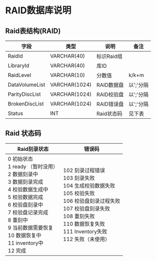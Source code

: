 ### 

# RAID数据库说明

## Raid表结构(RAID)

| 字段           | 类型          | 说明       | 备注      |
| -------------- | ------------- | ---------- | --------- |
| RaidId         | VARCHAR(40)   | 标识Raid组 |           |
| LibraryId      | VARCHAR(40)   | 库ID       |           |
| RaidLevel      | VARCHAR(10)   | 分数值     | k/k+m     |
| DataVolumeList | VARCHAR(1024) | RAID数据盘 | 以';'分隔 |
| ParityDiscList | VARCHAR(1024) | RAID校验盘 | 以';'分隔 |
| BrokenDiscList | VARCHAR(1024) | RAID错误盘 | 以';'分隔 |
| Status         | INT           | Raid状态码 | 见下表    |



## Raid 状态码

| Raid刻录状态                                                 | 错误码                                                       |
| ------------------------------------------------------------ | ------------------------------------------------------------ |
| 0 初始状态 <br>1 ready （暂时没用）<br>2 数据刻录中 <br>3 数据刻录完成<br>4 校验数据生成中<br>5 校验数据完成<br>6 校验盘刻录中<br>7 校验盘记录完成<br />8 重刻中<br />9 当前数据需要恢复<br />10 数据恢复中<br />11 inventory中<br>12 完成 | 102 刻录过程错误<br />103 刻录失败<br>104 生成校验数据失败<br>105 校验失败<br>106 校验盘刻录过程失败<br>107 校验盘刻录失败<br>108 重刻失败<br />110 数据恢复失败<br />111 Inventory失败<br />112 失败（未使用） |

